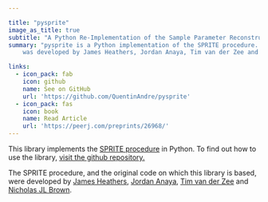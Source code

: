 ```yaml
---

title: "pysprite"
image_as_title: true
subtitle: "A Python Re-Implementation of the Sample Parameter Reconstruction via Iterative TEchniques (SPRITE) procedure."
summary: "pysprite is a Python implementation of the SPRITE procedure. The original code on which this library is based 
    was developed by James Heathers, Jordan Anaya, Tim van der Zee and Nicholas JL Brown."

links:
  - icon_pack: fab
    icon: github
    name: See on GitHub
    url: 'https://github.com/QuentinAndre/pysprite'
  - icon_pack: fas
    icon: book
    name: Read Article
    url: 'https://peerj.com/preprints/26968/'
---
```


This library implements the [SPRITE procedure](https://peerj.com/preprints/26968/) in Python. To find out how to use 
the library, <a href="https://github.com/QuentinAndre/pysprite" target="_blank">visit the github repository.</a>

The SPRITE procedure, and the original code on which this library is based, were developed by 
[James Heathers](http://jamesheathers.com/), [Jordan Anaya](http://www.omnesres.com/), 
[Tim van der Zee](http://www.timvanderzee.com/) and [Nicholas JL Brown](http://steamtraen.blogspot.com/).




